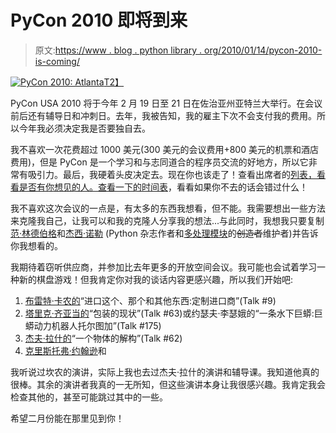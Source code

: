 # PyCon 2010 即将到来

> 原文:[https://www . blog . python library . org/2010/01/14/pycon-2010-is-coming/](https://www.blog.pythonlibrary.org/2010/01/14/pycon-2010-is-coming/)

[![PyCon 2010: Atlanta](../Images/48041ac356fba5373150c76a8dc59429.png "PyCon 2010: Atlanta")T2】](http://us.pycon.org/)

PyCon USA 2010 将于今年 2 月 19 日至 21 日在佐治亚州亚特兰大举行。在会议前后还有辅导日和冲刺日。去年，我被告知，我的雇主下次不会支付我的费用。所以今年我必须决定我是否要独自去。

我不喜欢一次花费超过 1000 美元(300 美元的会议费用+800 美元的机票和酒店费用)，但是 PyCon 是一个学习和与志同道合的程序员交流的好地方，所以它非常有吸引力。最后，我硬着头皮决定去。现在你也该走了！查看出席者的[列表，看看是否有你想见的人。查看一下](https://us.pycon.org/2010/register/default/attendees)[的时间表](http://us.pycon.org/2010/conference/talks/)，看看如果你不去的话会错过什么！

我不喜欢这次会议的一点是，有太多的东西我想看，但不能。我需要想出一些方法来克隆我自己，让我可以和我的克隆人分享我的想法...与此同时，我想我只要复制[范·林德伯格](http://pycon.blogspot.com/2009/12/five-talks-i-really-want-to-see.html)和[杰西·诺勒](http://jessenoller.com/2009/12/06/pycon-2010-talks-i-want-to-see-keynotes-registration-open/) (Python 杂志作者和[多处理模块](http://docs.python.org/library/multiprocessing.html)的~~创造者~~维护者)并告诉你我想看的。

我期待着窃听供应商，并参加比去年更多的开放空间会议。我可能也会试着学习一种新的棋盘游戏！但我肯定你对我的谈话内容更感兴趣，所以我们开始吧:

1) [布雷特·卡农的](http://sayspy.blogspot.com/)“进口这个、那个和其他东西:定制进口商”(Talk #9)
2) [塔里克·齐亚当的](http://tarekziade.wordpress.com/)“包装的现状”(Talk #63)或约瑟夫·李瑟娥的“一条水下巨蟒:巨蟒动力机器人托尔图加”(Talk #175)
3) [杰夫·拉什的](http://www.blogger.com/profile/14683745915943062235)“一个物体的解构”(Talk #62)
4) [克里斯托弗·约翰逊](http://www.meetup.com/python-atlanta/members/5666059/)和

我听说过坎农的演讲，实际上我也去过杰夫·拉什的演讲和辅导课。我知道他真的很棒。其余的演讲者我真的一无所知，但这些演讲本身让我很感兴趣。我肯定我会检查其他的，甚至可能跳过其中的一些。

希望二月份能在那里见到你！